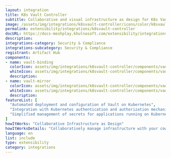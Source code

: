 ```yaml
---
layout: integration
title: K8s Vault Controller
subtitle: Collaborative and visual infrastructure as design for K8s Vault Controller
image: /assets/img/integrations/k8svault-controller/icons/color/k8svault-controller-color.svg
permalink: extensibility/integrations/k8svault-controller
docURL: https://docs-meshplay.khulnasoft.com/extensibility/integrations/k8svault-controller
description: 
integrations-category: Security & Compliance
integrations-subcategory: Security & Compliance
registrant: Artifact Hub
components: 
- name: vault-binding
  colorIcon: assets/img/integrations/k8svault-controller/components/vault-binding/icons/color/vault-binding-color.svg
  whiteIcon: assets/img/integrations/k8svault-controller/components/vault-binding/icons/white/vault-binding-white.svg
  description: 
- name: vault-mirror
  colorIcon: assets/img/integrations/k8svault-controller/components/vault-mirror/icons/color/vault-mirror-color.svg
  whiteIcon: assets/img/integrations/k8svault-controller/components/vault-mirror/icons/white/vault-mirror-white.svg
  description: 
featureList: [
  "Automated deployment and configuration of Vault on Kubernetes",
  "Integration with Kubernetes authentication and authorization mechanisms",
  "Simplified management of secrets for applications running on Kubernetes"
]
howItWorks: "Collaborative Infrastructure as Design"
howItWorksDetails: "Collaboratively manage infrastructure with your coworkers synchronously sharing the same designs."
language: en
list: include
type: extensibility
category: integrations
---
```

